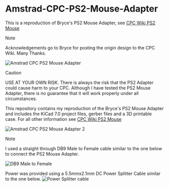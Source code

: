 # Amstrad-CPC-PS2-Mouse-Adapter
This is a reproduction of Bryce's PS2 Mouse Adapter, see [CPC Wiki PS2 Mouse](https://www.cpcwiki.eu/index.php?title=PS2Mouse)

>[!NOTE]
>Acknowledgements go to Bryce for posting the origin design to the CPC Wiki. Many Thanks.

![Amstrad CPC PS2 Mouse Adapter](https://github.com/user-attachments/assets/714ede60-465c-4d70-b158-1c28a0cf5435)

>[!CAUTION]
>USE AT YOUR OWN RISK.
>There is always the risk that the PS2 Adapter could cause harm to your CPC. Although I have tested the PS2 Mouse Adapter, there is no guarantee that it will work properly under all circumstances.

This repository contains my reproduction of the Bryce's PS2 Mouse Adapter and includes the KiCad 7.0 project files, gerber files and a 3D printable case. For all other information see [CPC Wiki PS2 Mouse](https://www.cpcwiki.eu/index.php?title=PS2Mouse)

![Amstrad CPC PS2 Mouse Adapter 2](https://github.com/user-attachments/assets/b474fc2c-427b-4b02-9a46-57d2886561ff)

>[!NOTE]
>I used a straight through DB9 Male to Female cable similar to the one below to connect the PS2 Mouse Adapter.
>
>![DB9 Male to Female](https://github.com/user-attachments/assets/a5869833-d1dc-4147-b3e4-e92d5b4c9d73)
>
>Power was provided using a 5.5mmx2.1mm DC Power Splitter Cable similar to the one below.
>![Power Splitter cable](https://github.com/user-attachments/assets/e2236888-9757-40f6-8d38-58597fc88612)

